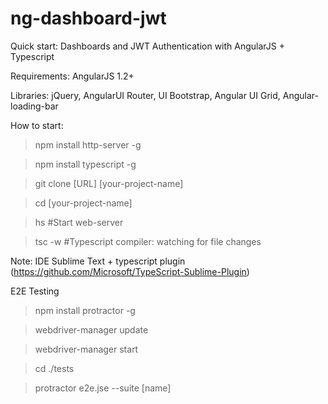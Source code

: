 # ng-dashboard-jwt
Quick start:
Dashboards and JWT Authentication with AngularJS + Typescript

Requirements: AngularJS 1.2+

Libraries:
jQuery,
AngularUI Router,
UI Bootstrap,
Angular UI Grid,
Angular-loading-bar

How to start:
>npm install http-server -g

>npm install typescript -g

>git clone [URL] [your-project-name]

>cd [your-project-name]

>hs #Start web-server

>tsc -w #Typescript compiler: watching for file changes

Note: IDE Sublime Text + typescript plugin (https://github.com/Microsoft/TypeScript-Sublime-Plugin)

E2E Testing
>npm install protractor -g

>webdriver-manager update

>webdriver-manager start

>cd ./tests

>protractor e2e.jse --suite [name]
